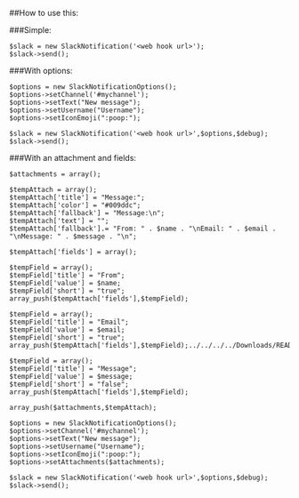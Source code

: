##How to use this:

###Simple:

	$slack = new SlackNotification('<web hook url>');
	$slack->send();

###With options:

	$options = new SlackNotificationOptions();
	$options->setChannel('#mychannel');
	$options->setText("New message");
	$options->setUsername("Username");
	$options->setIconEmoji(":poop:");

	$slack = new SlackNotification('<web hook url>',$options,$debug);
	$slack->send();

###With an attachment and fields:

	$attachments = array();

	$tempAttach = array();
	$tempAttach['title'] = "Message:";
	$tempAttach['color'] = "#009ddc";
	$tempAttach['fallback'] = "Message:\n";
	$tempAttach['text'] = "";
	$tempAttach['fallback'].= "From: " . $name . "\nEmail: " . $email . "\nMessage: " . $message . "\n";

	$tempAttach['fields'] = array();

	$tempField = array();
	$tempField['title'] = "From";
	$tempField['value'] = $name;
	$tempField['short'] = "true";
	array_push($tempAttach['fields'],$tempField);

	$tempField = array();
	$tempField['title'] = "Email";
	$tempField['value'] = $email;
	$tempField['short'] = "true";
	array_push($tempAttach['fields'],$tempField);../../../../Downloads/README.md.html

	$tempField = array();
	$tempField['title'] = "Message";
	$tempField['value'] = $message;
	$tempField['short'] = "false";
	array_push($tempAttach['fields'],$tempField);

	array_push($attachments,$tempAttach);

	$options = new SlackNotificationOptions();
	$options->setChannel('#mychannel');
	$options->setText("New message");
	$options->setUsername("Username");
	$options->setIconEmoji(":poop:");
	$options->setAttachments($attachments);

	$slack = new SlackNotification('<web hook url>',$options,$debug);
	$slack->send();

